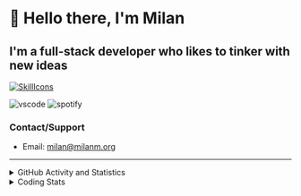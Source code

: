 # 👋 Hello there, I'm Milan
## I'm a full-stack developer who likes to tinker with new ideas
[![SkillIcons](https://skillicons.dev/icons?i=js,ts,nextjs,tailwind,html,go,bash,git,nginx,prisma,kubernetes,docker,linux)](https://skillicons.dev)

![vscode](https://nocache.advaith.workers.dev?url=https://img.shields.io/endpoint?url=https://dev.discordprofiles.me/api/badge/vscode/423203831971708958)
![spotify](https://nocache.advaith.workers.dev?url=https://img.shields.io/endpoint?url=https://dev.discordprofiles.me/api/badge/spotify/423203831971708958)

### Contact/Support

- Email: [milan@milanm.org](mailto:milan@milanm.org)
 
---
 
<details>
  <summary>GitHub Activity and Statistics</summary>
  <img src="/github-metrics.svg" />
</details>
<details>
  <summary>Coding Stats</summary>
  <!--START_SECTION:waka-->

```txt
TypeScript   19 hrs 56 mins  ██████████████████░░░░░░░   72.42 %
JSON         2 hrs 2 mins    ██░░░░░░░░░░░░░░░░░░░░░░░   07.39 %
YAML         1 hr 24 mins    █▒░░░░░░░░░░░░░░░░░░░░░░░   05.12 %
Markdown     59 mins         █░░░░░░░░░░░░░░░░░░░░░░░░   03.63 %
Bash         54 mins         ▓░░░░░░░░░░░░░░░░░░░░░░░░   03.29 %
```

<!--END_SECTION:waka-->
</details>
